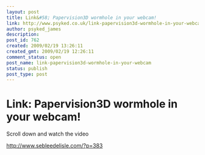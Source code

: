 ```yaml
---
layout: post
title: Link&#58; Papervision3D wormhole in your webcam!
link: http://www.psyked.co.uk/link-papervision3d-wormhole-in-your-webcam/
author: psyked_james
description: 
post_id: 762
created: 2009/02/19 13:26:11
created_gmt: 2009/02/19 12:26:11
comment_status: open
post_name: link-papervision3d-wormhole-in-your-webcam
status: publish
post_type: post
---
```


# Link: Papervision3D wormhole in your webcam!

Scroll down and watch the video

<http://www.sebleedelisle.com/?p=383>